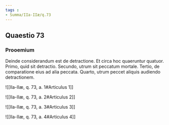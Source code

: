 ```yaml
---
tags : 
- Summa/IIa-IIæ/q.73
---
```


## Quaestio 73

### Prooemium

Deinde considerandum est de detractione. Et circa hoc quaeruntur quatuor. Primo, quid sit detractio. Secundo, utrum sit peccatum mortale. Tertio, de comparatione eius ad alia peccata. Quarto, utrum peccet aliquis audiendo detractionem.

![[IIa-IIæ, q. 73, a. 1#Articulus 1]]

![[IIa-IIæ, q. 73, a. 2#Articulus 2]]

![[IIa-IIæ, q. 73, a. 3#Articulus 3]]

![[IIa-IIæ, q. 73, a. 4#Articulus 4]]

